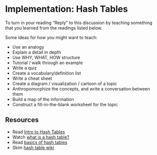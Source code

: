 Implementation: Hash Tables
===========================

To turn in your reading “Reply” to this discussion by teaching something that you learned from the readings listed below.

Some ideas for how you might want to teach:

* Use an analogy
* Explain a detail in depth
* Use WHY, WHAT, HOW structure
* Tutorial / walk through an example
* Write a quiz
* Create a vocabulary/definition list
* Write a cheat sheet
* Create a diagram / visualization / cartoon of a topic
* Anthropomorphize the concepts, and write a conversation between them
* Build a map of the information
* Construct a fill-in-the-blank worksheet for the topic

Resources
---------

* Read [Intro to Hash Tables](/common_curriculum/data_structures_and_algorithms/Code_401/class-30/resources/Hashtables.html)
* Watch [what is a hash table?](https://www.youtube.com/watch?v=MfhjkfocRR0)
* Read [basics of hash tables](https://www.hackerearth.com/practice/data-structures/hash-tables/basics-of-hash-tables/tutorial/)
* Skim [hash table wiki](https://en.wikipedia.org/wiki/Hash_table)
